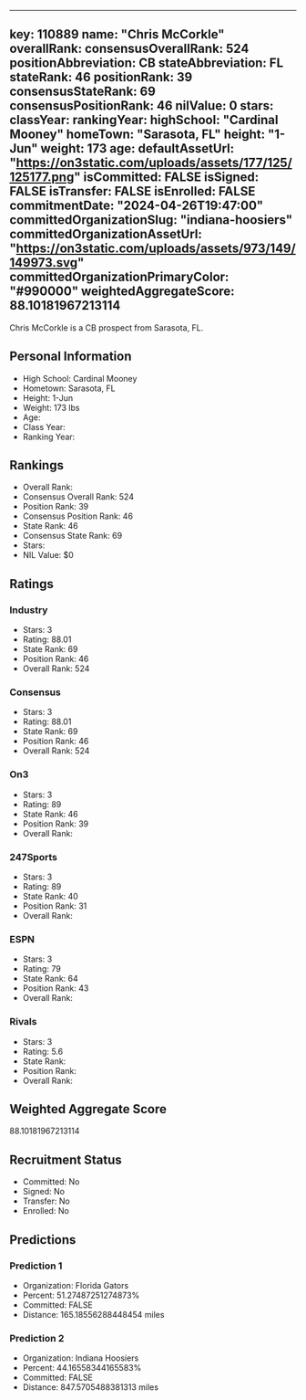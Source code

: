 ---
  key: 110889
  name: "Chris McCorkle"
  overallRank: 
  consensusOverallRank: 524
  positionAbbreviation: CB
  stateAbbreviation: FL
  stateRank: 46
  positionRank: 39
  consensusStateRank: 69
  consensusPositionRank: 46
  nilValue: 0
  stars: 
  classYear: 
  rankingYear: 
  highSchool: "Cardinal Mooney"
  homeTown: "Sarasota, FL"
  height: "1-Jun"
  weight: 173
  age: 
  defaultAssetUrl: "https://on3static.com/uploads/assets/177/125/125177.png"
  isCommitted: FALSE
  isSigned: FALSE
  isTransfer: FALSE
  isEnrolled: FALSE
  commitmentDate: "2024-04-26T19:47:00"
  committedOrganizationSlug: "indiana-hoosiers"
  committedOrganizationAssetUrl: "https://on3static.com/uploads/assets/973/149/149973.svg"
  committedOrganizationPrimaryColor: "#990000"
  weightedAggregateScore: 88.10181967213114
  ---
  
  Chris McCorkle is a CB prospect from Sarasota, FL.
  
  ## Personal Information
  - High School: Cardinal Mooney
  - Hometown: Sarasota, FL
  - Height: 1-Jun
  - Weight: 173 lbs
  - Age: 
  - Class Year: 
  - Ranking Year: 
  
  ## Rankings
  - Overall Rank: 
  - Consensus Overall Rank: 524
  - Position Rank: 39
  - Consensus Position Rank: 46
  - State Rank: 46
  - Consensus State Rank: 69
  - Stars: 
  - NIL Value: $0
  
  ## Ratings
  
  ### Industry
  - Stars: 3
  - Rating: 88.01
  - State Rank: 69
  - Position Rank: 46
  - Overall Rank: 524
  
  ### Consensus
  - Stars: 3
  - Rating: 88.01
  - State Rank: 69
  - Position Rank: 46
  - Overall Rank: 524
  
  ### On3
  - Stars: 3
  - Rating: 89
  - State Rank: 46
  - Position Rank: 39
  - Overall Rank: 
  
  ### 247Sports
  - Stars: 3
  - Rating: 89
  - State Rank: 40
  - Position Rank: 31
  - Overall Rank: 
  
  ### ESPN
  - Stars: 3
  - Rating: 79
  - State Rank: 64
  - Position Rank: 43
  - Overall Rank: 
  
  ### Rivals
  - Stars: 3
  - Rating: 5.6
  - State Rank: 
  - Position Rank: 
  - Overall Rank: 
  
  ## Weighted Aggregate Score
  88.10181967213114
  
  ## Recruitment Status
  - Committed: No
  - Signed: No
  - Transfer: No
  - Enrolled: No
  
  
  
  ## Predictions
  
  ### Prediction 1
  - Organization: Florida Gators
  - Percent: 51.27487251274873%
  - Committed: FALSE
  - Distance: 165.18556288448454 miles
  
  ### Prediction 2
  - Organization: Indiana Hoosiers
  - Percent: 44.16558344165583%
  - Committed: FALSE
  - Distance: 847.5705488381313 miles
  